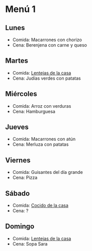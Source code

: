 # Menú 1

## Lunes
- Comida: Macarrones con chorizo
- Cena: Berenjena con carne y queso

## Martes
- Comida: [Lentejas de la casa](lentejas1.md)
- Cena: Judías verdes con patatas

## Miércoles
- Comida: Arroz con verduras
- Cena: Hamburguesa

## Jueves
- Comida: Macarrones con atún
- Cena: Merluza con patatas

## Viernes
- Comida: Guisantes del día grande
- Cena: Pizza

## Sábado
- Comida: [Cocido de la casa](cocido1.md)
- Cena: ?

## Domingo
- Comida: [Lentejas de la casa](lentejas1.md)
- Cena: Sopa Sara
